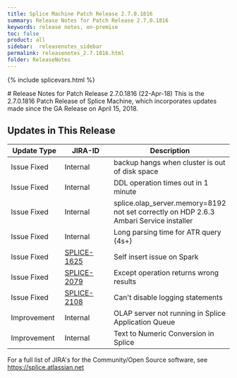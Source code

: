 ```yaml
---
title: Splice Machine Patch Release 2.7.0.1816
summary: Release Notes for Patch Release 2.7.0.1816
keywords: release notes, on-premise
toc: false
product: all
sidebar:  releasenotes_sidebar
permalink: releasenotes_2.7.1816.html
folder: ReleaseNotes
---
```

{% include splicevars.html %}
<section>
<div class="TopicContent" data-swiftype-index="true" markdown="1">
# Release Notes for Patch Release 2.7.0.1816 (22-Apr-18)
This is the 2.7.0.1816 Patch Release of Splice Machine, which incorporates updates made since the GA Release on April 15, 2018.

## Updates in This Release
<table>
    <col width="125px" />
    <col width="125px" />
    <col />
    <thead>
        <tr>
            <th>Update Type</th>
            <th>JIRA-ID</th>
            <th>Description</th>
        </tr>
    </thead>
    <tbody>
        <tr>
            <td>Issue Fixed</td>
            <td>Internal</td>
            <td>backup hangs when cluster is out of disk space</td>
        </tr>
        <tr>
            <td>Issue Fixed</td>
            <td>Internal</td>
            <td>DDL operation times out in 1 minute</td>
        </tr>
        <tr>
            <td>Issue Fixed</td>
            <td>Internal</td>
            <td>splice.olap_server.memory=8192 not set correctly on HDP 2.6.3 Ambari Service installer</td>
        </tr>
        <tr>
            <td>Issue Fixed</td>
            <td>Internal</td>
            <td>Long parsing time for ATR query (4s+)</td>
        </tr>
        <tr>
            <td>Issue Fixed</td>
            <td><a href="https://splice.atlassian.net/browse/SPLICE-1625" target="_blank">SPLICE-1625</a></td>
            <td>Self insert issue on Spark</td>
        </tr>
        <tr>
            <td>Issue Fixed</td>
            <td><a href="https://splice.atlassian.net/browse/SPLICE-2079" target="_blank">SPLICE-2079</a></td>
            <td>Except operation returns wrong results</td>
        </tr>
        <tr>
            <td>Issue Fixed</td>
            <td><a href="https://splice.atlassian.net/browse/SPLICE-2108" target="_blank">SPLICE-2108</a></td>
            <td>Can't disable logging statements</td>
        </tr>
        <tr>
            <td>Improvement</td>
            <td>Internal</td>
            <td>OLAP server not running in Splice Application Queue</td>
        </tr>
        <tr>
            <td>Improvement</td>
            <td>Internal</td>
            <td>Text to Numeric Conversion in Splice</td>
        </tr>
    </tbody>
</table>

For a full list of JIRA's for the Community/Open Source software, see <https://splice.atlassian.net>

</div>
</section>
